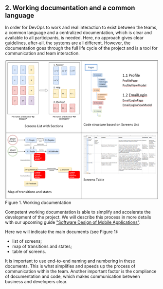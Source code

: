 ## 2. Working documentation and a common language

In order for DevOps to work and real interaction to exist between the teams, a common language and a centralized documentation, which is clear  and available to all participants, is needed. Here, no approach gives clear guidelines, after-all, the systems are all different. However, the documentation goes through the full life cycle of the project and is a tool for communication and team interaction.

![Figure 1. Working documentation](.gitbook/assets/image_2.png)Figure 1. Working documentation

Competent working documentation is able to simplify and accelerate the development of the project. We will describe this process in more details with our upcoming guide ["Software Design of Mobile Applications"](https://books.binwell.com/software-design-of-mobile-applications/).

Here we will indicate the main documents (see Figure 1):

- list of screens;
- map of transitions and states;
- table of screens.

It is important to use end-to-end naming and numbering in these documents. This is what simplifies and speeds up the process of communication within the team. Another important factor is the compliance of documentation and code, which makes communication between business and developers clear.   


